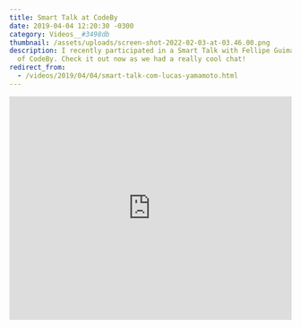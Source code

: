 ```yaml
---
title: Smart Talk at CodeBy
date: 2019-04-04 12:20:30 -0300
category: Videos__#3498db
thumbnail: /assets/uploads/screen-shot-2022-02-03-at-03.46.00.png
description: I recently participated in a Smart Talk with Fellipe Guimarães, CEO
  of CodeBy. Check it out now as we had a really cool chat!
redirect_from:
  - /videos/2019/04/04/smart-talk-com-lucas-yamamoto.html
---
```

<iframe width="100%" height="400" src="https://www.youtube.com/embed/nq0_fwdLYAk" frameborder="0" allow="accelerometer; autoplay; encrypted-media; gyroscope; picture-in-picture" allowfullscreen></iframe>
